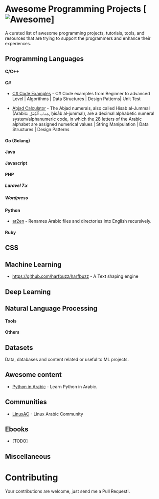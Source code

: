 # Awesome Programming Projects [![Awesome](https://cdn.rawgit.com/sindresorhus/awesome/d7305f38d29fed78fa85652e3a63e154dd8e8829/media/badge.svg)]

A curated list of awesome programming projects, tutorials, tools, and resources that are trying to support the programmers and enhance their experiences.

## Programming Languages

#### C/C++

#### C#

* [C# Code Examples](https://github.com/moustafafarhat/CSharp-Code-Examples) - C# Code examples from Beginner to advanced Level | Algorithms | Data Structures | Design Patterns| Unit Test 

* [Abjad Calculator](https://github.com/moustafafarhat/Abjad-Calculator) -  The Abjad numerals, also called Hisab al-Jummal (Arabic: حِسَاب ٱلْجُمَّل‎, ḥisāb al-jummal), are a decimal alphabetic numeral system/alphanumeric code, in which the 28 letters of the Arabic alphabet are assigned numerical values | String Manipulation | Data Structures | Design Patterns  

#### Go (Golang)

#### Java

#### Javascript

#### PHP

##### Laravel 7.x

##### Wordpress

#### Python
* [ar2en](https://github.com/maherg/ar2en) - Renames Arabic files and directories into English recursively.


#### Ruby

## CSS 

## Machine Learning
* https://github.com/harfbuzz/harfbuzz - A Text shaping engine


## Deep Learning

## Natural Language Processing


#### Tools


#### Others

## Datasets

Data, databases and content related or useful to ML projects.

## Awesome content

* [Python in Arabic](https://www.facebook.com/groups/132453040237101) - Learn Python in Arabic.


## Communities
* [LinuxAC](http://www.linuxac.org/) - Linux Arabic Community


## Ebooks
* [TODO]

## Miscellaneous


# Contributing
Your contributions are welcome, just send me a Pull Request!.

